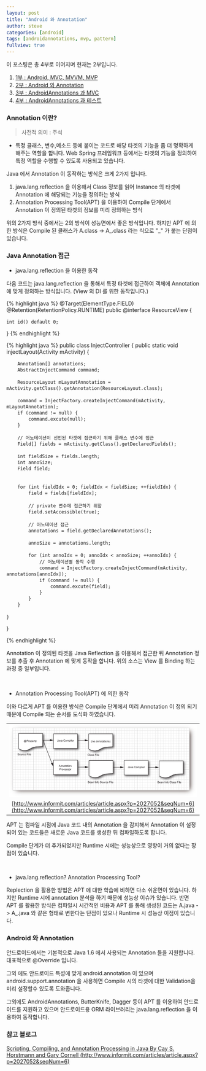 ```yaml
---
layout: post
title: "Android 와 Annotation"
author: steve
categories: [android]
tags: [androidannotations, mvp, pattern]
fullview: true
---
```


이 포스팅은 총 4부로 이어지며 현재는 2부입니다.

1. [1부 : Android, MVC, MVVM, MVP](/android/2015/03/01/01.Android%20mvc%20mvvm%20mvp/)
2. [2부 : Android 와 Annotation](/android/2015/03/01/02.android%20%E1%84%8B%E1%85%AA%20annotation/)
3. [3부 : AndroidAnnotations 과 MVC](/android/2015/03/01/03.androidannotation%20%E1%84%80%E1%85%AA%20mvc/)
4. [4부 : AndroidAnnotations 과 테스트](/android/2015/03/01/04.androidannotation%20%E1%84%80%E1%85%AA%20%E1%84%90%E1%85%A6%E1%84%89%E1%85%B3%E1%84%90%E1%85%B3/)


### Annotation 이란?

> 사전적 의미 : 주석

* 특정 클래스, 변수,메소드 등에 붙이는 코드로 해당 타겟의 기능을 좀 더 명확하게 해주는 역할을 합니다. Web Spring 프레임워크 등에서는 타겟의 기능을 정의하여 특정 역할을 수행할 수 있도록 사용되고 있습니다.

Java 에서 Annotation 이 동작하는 방식은 크게 2가지 입니다.

1. java.lang.reflection 을 이용해서 Class 정보를 읽어 Instance 의 타겟에 Annotation 에 해당되는 기능을 정의하는 방식
2. Annotation Processing Tool(APT) 을 이용하여 Compile 단계에서 Annotation 이 정의된 타겟의 정보를 미리 정의하는 방식

위의 2가지 방식 중에서는 2의 방식이 성능면에서 좋은 방식입니다. 하지만 APT 에 의한 방식은 Compile 된 클래스가 A.class -> A\_.class 라는 식으로 "_" 가 붙는 단점이 있습니다.

### Java Annotation 접근


* java.lang.reflection 을 이용한 동작

다음 코드는 java.lang.reflection 을 통해서 특정 타겟에 접근하여 객체에 Annotation 에 맞게 정의하는 방식입니다.
(View 의 DI 를 위한 동작입니다.)

{% highlight java %}
@Target(ElementType.FIELD)
@Retention(RetentionPolicy.RUNTIME)
public @interface ResourceView {

    int id() default 0;

}
{% endhighlight %}

{% highlight java %}
public class InjectController {
    public static void injectLayout(Activity mActivity) {

        Annotation[] annotations;
        AbstractInjectCommand command;

        ResourceLayout mLayoutAnnotation = mActivity.getClass().getAnnotation(ResourceLayout.class);

        command = InjectFactory.createInjectCommand(mActivity, mLayoutAnnotation);
        if (command != null) {
            command.excute(null);
        }

        // 어노테이션이 선언된 타겟에 접근하기 위해 클래스 변수에 접근
        Field[] fields = mActivity.getClass().getDeclaredFields();

        int fieldSize = fields.length;
        int annoSize;
        Field field;


        for (int fieldIdx = 0; fieldIdx < fieldSize; ++fieldIdx) {
            field = fields[fieldIdx];

            // private 변수에 접근하기 위함
            field.setAccessible(true);

            // 어노테이션 접근
            annotations = field.getDeclaredAnnotations();

            annoSize = annotations.length;

            for (int annoIdx = 0; annoIdx < annoSize; ++annoIdx) {
                // 어노테이션별 동작 수행
                command = InjectFactory.createInjectCommand(mActivity, annotations[annoIdx]);
                if (command != null) {
                    command.excute(field);
                }
            }
        }

    }
}

{% endhighlight %}

Annotation 이 정의된 타겟을 Java Reflection 을 이용해서 접근한 뒤 Annotation 정보를 추출 후 Annotation 에 맞게 동작을 합니다.
위의 소스는 View 를 Binding 하는 과정 중 일부입니다.

<br />

* Annotation Processing Tool(APT) 에 의한 동작

이와 다르게 APT 를 이용한 방식은 Compile 단계에서 미리 Annotation 이 정의 되기 때문에
Compile 되는 순서를 도식화 하였습니다.

| |
|:-----:|
|![Summary Image](/assets/media/post_images/java-apt.jpg)|
|[http://www.informit.com/articles/article.aspx?p=2027052&seqNum=6](http://www.informit.com/articles/article.aspx?p=2027052&seqNum=6)|


APT 는 컴파일 시점에 Java 코드 내의 Annotation 을 감지해서 Annotation 이 설정되어 있는 코드들은 새로운 Java 코드를 생성한 뒤 컴파일하도록 합니다.

Compile 단계가 더 추가되었지만 Runtime 시에는 성능상으로 영향이 거의 없다는 장점이 있습니다.

<br />

* java.lang.reflection? Annotation Processing Tool?

Replection 을 활용한 방법은 APT 에 대한 학습에 비하면 다소 쉬운면이 있습니다. 하지만 Runtime 시에 annotation 분석을 하기 때문에 성능상 이슈가 있습니다. 반면 APT 를 활용한 방식은 컴파일시 시간적인 비용과 APT 를 통해 생성된 코드는 A.java -> A_.java 와 같은 형태로 변한다는 단점이 있으나 Runtime 시 성능상 이점이 있습니다.

### Android 와 Annotation

안드로이드에서는 기본적으로 Java 1.6 에서 사용되는 Annotation 들을 지원합니다.
대표적으로 @Override 입니다.

그외 에도 안드로이드 특성에 맞게 android.annotation 이 있으며
android.support.annotation 을 사용하면 Compile 시의 타겟에 대한 Validation을 미리 설정할수 있도록 도와줍니다.

그외에도 AndroidAnnotations, ButterKnife, Dagger 등이 APT 를 이용하여 안드로이드를 지원하고 있으며 안드로이드용 ORM 라이브러리는 java.lang.reflection 을 이용하여 동작합니다.

### 참고 블로그

[Scripting, Compiling, and Annotation Processing in Java By Cay S. Horstmann and Gary Cornell (http://www.informit.com/articles/article.aspx?p=2027052&seqNum=6)](http://www.informit.com/articles/article.aspx?p=2027052&seqNum=6)